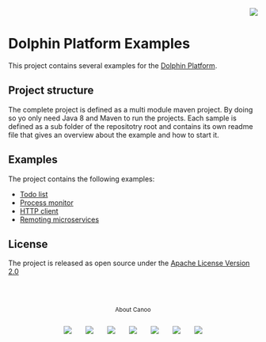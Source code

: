 <p align="right">
<a href="http://www.canoo.com"><img src="http://www.guigarage.com/wordpress/wp-content/uploads/2016/08/canoo_support.png"/></a>
</p>

# Dolphin Platform Examples
This project contains several examples for the [Dolphin Platform](https://github.com/canoo/dolphin-platform).

## Project structure
The complete project is defined as a multi module maven project. By doing so yo only need Java 8 and Maven to run the projects.
Each sample is defined as a sub folder of the repositotry root and contains its own readme file that gives
an overview about the example and how to start it.

## Examples
The project contains the following examples:

* [Todo list](todo-list/README.md)
* [Process monitor](process-monitor/README.md)
* [HTTP client](simple-rest/README.md)
* [Remoting microservices](remoting-microservices/README.md)

## License
The project is released as open source under the [Apache License Version 2.0](http://www.apache.org/licenses/LICENSE-2.0)

<br/><br/>
<p align="center">
<sub>About Canoo</sub>
</p>
<p align="center">
<a title="Canoo Website" href="http://www.canoo.com/"><img style="margin:12px !important;" src="http://www.guigarage.com/wordpress/wp-content/uploads/2016/08/color-link-48-1.png"/></a>
<a title="Canoo at Twitter" href="https://twitter.com/canoo"><img style="margin:12px !important;" src="http://www.guigarage.com/wordpress/wp-content/uploads/2016/08/color-twitter-48-1.png"/></a>
<a title="Canoo at LinkedIn" href="https://www.linkedin.com/company/canoo-engineering-ag"><img style="margin:12px !important;" src="http://www.guigarage.com/wordpress/wp-content/uploads/2016/08/color-linkedin-48-1.png"/></a>
<a title="Canoo at Xing" href="https://www.xing.com/companies/canooengineeringag"><img style="margin:12px !important;" src="http://www.guigarage.com/wordpress/wp-content/uploads/2016/08/xing-48-1.png"/></a>
<a title="Canoo at YouTube" href="https://www.youtube.com/user/canoovideo"><img style="margin:12px !important;" src="http://www.guigarage.com/wordpress/wp-content/uploads/2016/08/color-youtube-48-1.png"/></a>
<a title="Canoo at GitHub" href="https://github.com/canoo"><img style="margin:12px !important;" src="http://www.guigarage.com/wordpress/wp-content/uploads/2016/08/color-github-48-1.png"/></a>
<a title="Contact Canoo" href="mailto:info@canoo.com"><img style="margin:12px !important;" src="http://www.guigarage.com/wordpress/wp-content/uploads/2016/08/color-forwardtofriend-48-1.png"/></a>
</p>